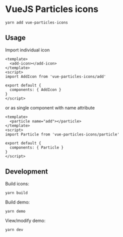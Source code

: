 # VueJS Particles icons

```
yarn add vue-particles-icons
```

## Usage

Import individual icon

```
<template>
  <add-icon></add-icon>
</template>
<script>
import AddIcon from 'vue-particles-icons/add'

export default {
  components: { AddIcon }
}
</script>
```

or as single component with name attribute

```
<template>
  <particle name="add"></particle>
</template>
<script>
import Particle from 'vue-particles-icons/particle'

export default {
  components: { Particle }
}
</script>
```

## Development

Build icons:
```
yarn build
```

Build demo:
```
yarn demo
```

View/modify demo:
```
yarn dev
```
